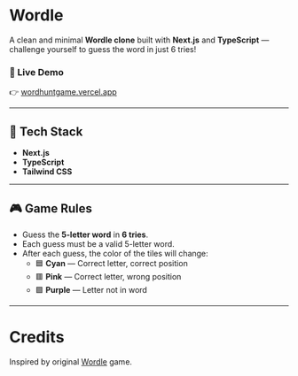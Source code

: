 # Wordle

A clean and minimal **Wordle clone** built with **Next.js** and **TypeScript** — challenge yourself to guess the word in just 6 tries!

### 🔗 Live Demo  
👉 [wordhuntgame.vercel.app](https://wordhuntgame.vercel.app/)

---

## 🚀 Tech Stack
- **Next.js**
- **TypeScript**
- **Tailwind CSS**

---

## 🎮 Game Rules
- Guess the **5-letter word** in **6 tries**.
- Each guess must be a valid 5-letter word.
- After each guess, the color of the tiles will change:
  - 🟦 **Cyan** — Correct letter, correct position  
  - 🟥 **Pink** — Correct letter, wrong position  
  - 🟪 **Purple** — Letter not in word

---


# Credits
Inspired by original [Wordle](https://www.nytimes.com/games/wordle/index.html) game.

